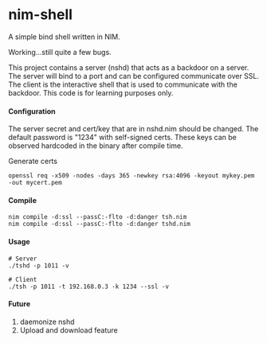 # nim-shell
A simple bind shell written in NIM. 

Working...still quite a few bugs. 

This project contains a server (nshd) that acts as a backdoor on a server. The server will bind to a port and can be configured communicate over SSL. The client is the interactive shell that is used to communicate with the backdoor. This code is for learning purposes only.

#### Configuration
The server secret and cert/key that are in nshd.nim should be changed. The default password is "1234" with self-signed certs. These keys can be observed hardcoded in the binary after compile time. 

Generate certs
```
openssl req -x509 -nodes -days 365 -newkey rsa:4096 -keyout mykey.pem -out mycert.pem
```

#### Compile
```
nim compile -d:ssl --passC:-flto -d:danger tsh.nim
nim compile -d:ssl --passC:-flto -d:danger tshd.nim
```

#### Usage
```
# Server
./tshd -p 1011 -v

# Client
./tsh -p 1011 -t 192.168.0.3 -k 1234 --ssl -v
```

#### Future 
1. daemonize nshd
2. Upload and download feature
